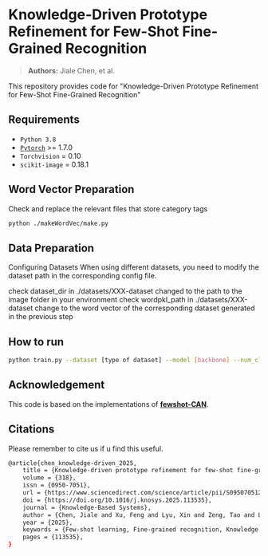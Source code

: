 # Knowledge-Driven Prototype Refinement for Few-Shot Fine-Grained Recognition

> **Authors:** 
> Jiale Chen, et al.

This repository provides code for "Knowledge-Driven Prototype Refinement for Few-Shot Fine-Grained Recognition"


## Requirements

 - `Python 3.8`
 - [`Pytorch`](http://pytorch.org/) >= 1.7.0 
 - `Torchvision` = 0.10
 - `scikit-image` = 0.18.1

 
## Word Vector Preparation
Check and replace the relevant files that store category tags

```bash
python ./makeWordVec/make.py
```

## Data Preparation
Configuring Datasets
When using different datasets, you need to modify the dataset path in the corresponding config file.

check dataset_dir in ./datasets/XXX-dataset changed to the path to the image folder in your environment
check wordpkl_path in ./datasets/XXX-dataset change to the word vector of the corresponding dataset generated in the previous step



## How to run

```bash
python train.py --dataset [type of dataset] --model [backbone] --num_classes [num-classes] --nExemplars [num-shots]
```


## Acknowledgement

This code is based on the implementations of [**fewshot-CAN**](https://github.com/blue-blue272/fewshot-CAN).

## Citations

Please remember to cite us if u find this useful.

```bash
@article{chen_knowledge-driven_2025,
	title = {Knowledge-driven prototype refinement for few-shot fine-grained recognition},
	volume = {318},
	issn = {0950-7051},
	url = {https://www.sciencedirect.com/science/article/pii/S0950705125005817},
	doi = {https://doi.org/10.1016/j.knosys.2025.113535},
	journal = {Knowledge-Based Systems},
	author = {Chen, Jiale and Xu, Feng and Lyu, Xin and Zeng, Tao and Li, Xin and Chen, Shangjing},
	year = {2025},
	keywords = {Few-shot learning, Fine-grained recognition, Knowledge transfer, Semantic alignment},
	pages = {113535},
}
```

